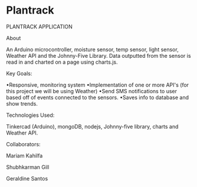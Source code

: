 # Plantrack

PLANTRACK APPLICATION

About

An Arduino microcontroller, moisture sensor, temp sensor, light sensor, Weather API and the Johnny-Five Library.
Data outputted from the sensor is read in and charted on a page using charts.js.

Key Goals:

•Responsive, monitoring system
•Implementation of one or more API's (for this project we will be using Weather)
•Send SMS notifications to user based off of events connected to the sensors.
•Saves info to database and show trends.

Technologies Used:

Tinkercad (Arduino), mongoDB, nodejs, Johnny-five library, charts and Weather API.

Collaborators:

Mariam Kahilfa

Shubhkarman Gill

Geraldine Santos
